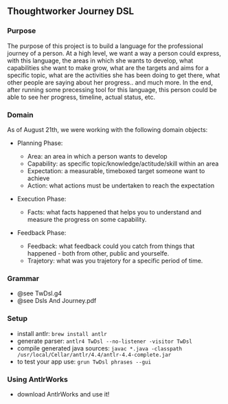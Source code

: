 ## Thoughtworker Journey DSL

### Purpose

The purpose of this project is to build a language for the professional journey of a person. At a high level, we want a way a person could express, with this language, the areas in which she wants to develop, what capabilities she want to make grow, what are the targets and aims for a specific topic, what are the activities she has been doing to get there, what other people are saying about her progress.. and much more.
In the end, after running some precessing tool for this language, this person could be able to see her progress, timeline, actual status, etc. 

### Domain

As of August 21th, we were working with the following domain objects:

- Planning Phase:
  - Area: an area in which a person wants to develop
  - Capability: as specific topic/knowledge/actitude/skill within an area
  - Expectation: a measurable, timeboxed target someone want to achieve 
  - Action: what actions must be undertaken to reach the expectation

- Execution Phase:
  - Facts: what facts happened that helps you to understand and measure the progress on some capability.

- Feedback Phase:
  - Feedback: what feedback could you catch from things that happened - both from other, public and yourselfe.
  - Trajetory: what was you trajetory for a specific period of time.  

### Grammar

- @see TwDsl.g4
- @see Dsls And Journey.pdf

### Setup

- install antlr: ```brew install antlr```
- generate parser: ```antlr4 TwDsl --no-listener -visitor TwDsl``` 
- compile generated java sources: ```javac *.java -classpath /usr/local/Cellar/antlr/4.4/antlr-4.4-complete.jar```
- to test your app use: ```grun TwDsl phrases --gui``` 

### Using AntlrWorks
- download AntlrWorks and use it! 

